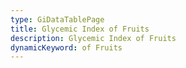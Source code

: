 ```yaml
---
type: GiDataTablePage
title: Glycemic Index of Fruits
description: Glycemic Index of Fruits
dynamicKeyword: of Fruits
---
```

